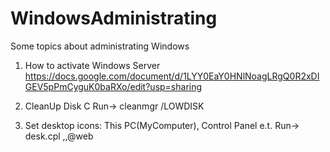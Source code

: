 # WindowsAdministrating
Some topics about administrating Windows

1. How to activate Windows Server
https://docs.google.com/document/d/1LYY0EaY0HNlNoagLRgQ0R2xDIGEV5pPmCyguK0baRXo/edit?usp=sharing

2. CleanUp Disk C
   Run-> cleanmgr /LOWDISK
   
3. Set desktop icons: This PC(MyComputer), Control Panel e.t.
   Run-> desk.cpl ,,@web
